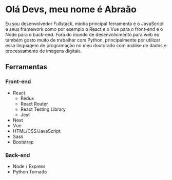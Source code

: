 # Olá Devs, meu nome é Abraão
Eu sou desenvolvedor Fullstack, minha principal ferramenta é o JavaScript e seus framework como por exemplo o React e o Vue para o front-end e o Node para o back-end. Fora do mundo de desenvolvimento para web eu também gosto muito de trabalhar com Python, principalmente por utilizar essa linguagem de programação no meu doutorado com análise de dados e processamento de imagens digitais.

## Ferramentas
### Front-end
* React
  * Redux
  * React Router
  * React Testing Library
  * Jest
* Next
* Vue
* HTML/CSS/JavaScript
* Sass
* Bootstrap

### Back-end
* Node / Express
* Python Tornado

